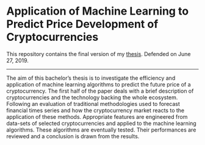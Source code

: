 # Application of Machine Learning to Predict Price Development of Cryptocurrencies

This repository contains the final version of my <a href="">thesis</a>. Defended on June 27, 2019.

---

The aim of this bachelor’s thesis is to investigate the efficiency and application
of machine learning algorithms to predict the future price of a cryptocurrency. The
first half of the paper deals with a brief description of cryptocurrencies and the
technology backing the whole ecosystem. Following an evaluation of traditional
methodologies used to forecast financial times series and how the cryptocurrency
market reacts to the application of these methods. Appropriate features are engineered
from data-sets of selected cryptocurrencies and applied to the machine
learning algorithms. These algorithms are eventually tested. Their performances
are reviewed and a conclusion is drawn from the results.
